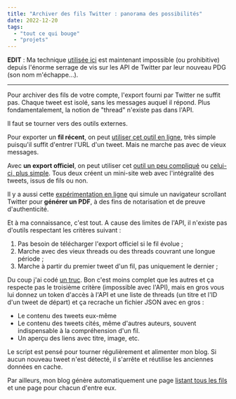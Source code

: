 ```yaml
---
title: "Archiver des fils Twitter : panorama des possibilités"
date: 2022-12-20
tags:
  - "tout ce qui bouge"
  - "projets"
---
```


**EDIT** : Ma technique [utilisée ici](https://toutcequibouge.net/threads/) est maintenant impossible (ou prohibitive) depuis l'énorme serrage de vis sur les API de Twitter par leur nouveau PDG (son nom m'échappe...).


________

Pour archiver des fils de votre compte, l'export fourni par Twitter ne suffit pas. Chaque tweet est isolé, sans les messages auquel il répond. Plus fondamentalement, la notion de "thread" n'existe pas dans l'API.

Il faut se tourner vers des outils externes.

Pour exporter un **fil récent**, on peut [utiliser cet outil en ligne](https://threadreaderapp.com/), très simple puisqu'il suffit d'entrer l'URL d'un tweet. Mais ne marche pas avec de vieux messages.

Avec **un export officiel**,  on peut utiliser cet [outil un peu compliqué](https://github.com/tweetback/tweetback/) ou [celui-ci, plus simple](https://tinysubversions.com/twitter-archive/make-your-own/). Tous deux créent un mini-site web avec l'intégralité des tweets, issus de fils ou non.

Il y a aussi cette [expérimentation en ligne](https://social.perma.cc/#why-faq) qui simule un navigateur scrollant Twitter pour **générer un PDF**, à des fins de notarisation et de preuve d'authenticité.

Et à ma connaissance, c'est tout. A cause des limites de l'API, il n'existe pas d'outils respectant les critères suivant :

1. Pas besoin de télécharger l'export officiel si le fil évolue ;
2. Marche avec des vieux threads ou des threads couvrant une longue période ;
3. Marche à partir du premier tweet d'un fil, pas uniquement le dernier ;

Du coup j'ai codé [un truc](https://github.com/baptiste-roullin/blog/blob/dev/src/heroPages/threads/threader.ts). Bon c'est moins complet que les autres et ça respecte pas le troisième critère (impossible avec l'API), mais en gros vous lui donnez un token d'accès à l'API et une liste de threads (un titre et l'ID d'un tweet de départ) et ça recrache un fichier JSON avec en gros :

- Le contenu des tweets eux-même
- Le contenu des tweets cités, même d'autres auteurs, souvent indispensable à la compréhension d'un fil.
- Un aperçu des liens avec titre, image, etc.

Le script est pensé pour tourner régulièrement et alimenter mon blog. Si aucun nouveau tweet n'est détecté, il s'arrête et réutilise les anciennes données en cache.

Par ailleurs, mon blog génère automatiquement une page [listant tous les fils](/threads) et une page pour chacun d'entre eux.


